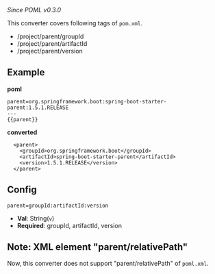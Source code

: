 _Since POML v0.3.0_

This converter covers following tags of `pom.xml`.

- /project/parent/groupId
- /project/parent/artifactId
- /project/parent/version


## Example
**poml**
```
parent=org.springframework.boot:spring-boot-starter-parent:1.5.1.RELEASE
---
{{parent}}
```

**converted**
```
  <parent>
    <groupId>org.springframework.boot</groupId>
    <artifactId>spring-boot-starter-parent</artifactId>
    <version>1.5.1.RELEASE</version>
  </parent>
```


## Config
```
parent=groupId:artifactId:version
```

- **Val**: String(`v`)
- **Required**: groupId, artifactId, version


## Note: XML element "parent/relativePath" 
Now, this converter does not support "parent/relativePath" of `poml.xml`.
